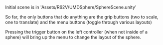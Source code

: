 
Initial scene is in 'Assets/R62V/UMDSphere/SphereScene.unity'

So far, the only buttons that do anything are the grip buttons (two to scale, one to translate) and the menu buttons (toggle through various layouts)

Pressing the trigger button on the left controller (when not inside of a sphere) will bring up the menu to change the layout of the sphere.

 